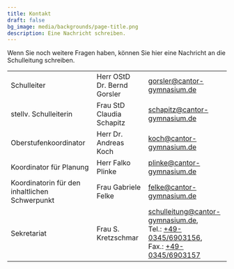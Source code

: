 ```yaml
---
title: Kontakt
draft: false
bg_image: media/backgrounds/page-title.png
description: Eine Nachricht schreiben.
---
```

Wenn Sie noch weitere Fragen haben, können Sie hier eine Nachricht an die Schulleitung schreiben.

||||
|-|-|-|
|Schulleiter|Herr OStD Dr. Bernd Gorsler|[gorsler@cantor-gymnasium.de](mailto:gorsler@cantor-gymnasium.de)|
|stellv. Schulleiterin|Frau StD Claudia Schapitz|[schapitz@cantor-gymnasium.de](mailto:schapitz@cantor-gymnasium.de)|
|Oberstufenkoordinator|Herr Dr. Andreas Koch|[koch@cantor-gymnasium.de](mailto:koch@cantor-gymnasium.de)|
|Koordinator für Planung|Herr Falko Plinke|[plinke@cantor-gymnasium.de](mailto:plinke@cantor-gymnasium.de)|
|Koordinatorin für den inhaltlichen Schwerpunkt|Frau Gabriele Felke|[felke@cantor-gymnasium.de](mailto:felke@cantor-gymnasium.de)
|Sekretariat|Frau S. Kretzschmar|[schulleitung@cantor-gymnasium.de](mailto:schulleitung@cantor-gymnasium.de), <br> Tel.: [+49-0345/6903156](tel:+493456903156), <br> Fax.: [+49-0345/6903157](tel:+493456903157)|